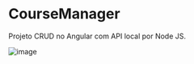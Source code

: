 # CourseManager

Projeto CRUD no Angular com API local por Node JS.

![image](https://user-images.githubusercontent.com/78111347/173465385-8690ecd7-dec1-4f41-82a3-8b935f905f88.png)
